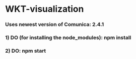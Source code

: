 # WKT-visualization

### Uses newest version of Comunica: 2.4.1

###  1) DO (for installing the node_modules): npm install 
###  2) DO: npm start
